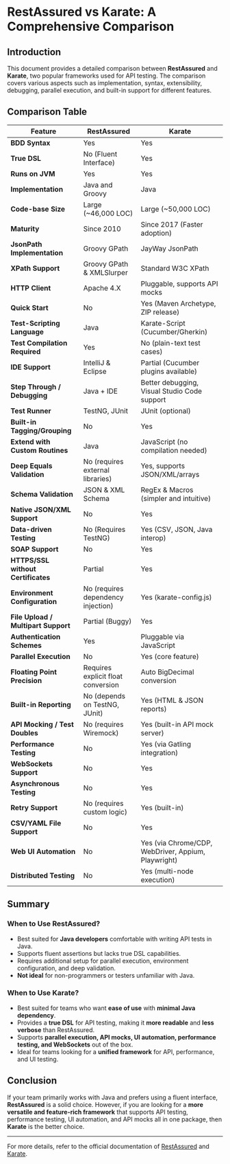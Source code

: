 # RestAssured vs Karate: A Comprehensive Comparison

## Introduction
This document provides a detailed comparison between **RestAssured** and **Karate**, two popular frameworks used for API testing. The comparison covers various aspects such as implementation, syntax, extensibility, debugging, parallel execution, and built-in support for different features.

## Comparison Table

| Feature | RestAssured | Karate |
|---------|------------|--------|
| **BDD Syntax** | Yes | Yes |
| **True DSL** | No (Fluent Interface) | Yes |
| **Runs on JVM** | Yes | Yes |
| **Implementation** | Java and Groovy | Java |
| **Code-base Size** | Large (~46,000 LOC) | Large (~50,000 LOC) |
| **Maturity** | Since 2010 | Since 2017 (Faster adoption) |
| **JsonPath Implementation** | Groovy GPath | JayWay JsonPath |
| **XPath Support** | Groovy GPath & XMLSlurper | Standard W3C XPath |
| **HTTP Client** | Apache 4.X | Pluggable, supports API mocks |
| **Quick Start** | No | Yes (Maven Archetype, ZIP release) |
| **Test-Scripting Language** | Java | Karate-Script (Cucumber/Gherkin) |
| **Test Compilation Required** | Yes | No (plain-text test cases) |
| **IDE Support** | IntelliJ & Eclipse | Partial (Cucumber plugins available) |
| **Step Through / Debugging** | Java + IDE | Better debugging, Visual Studio Code support |
| **Test Runner** | TestNG, JUnit | JUnit (optional) |
| **Built-in Tagging/Grouping** | No | Yes |
| **Extend with Custom Routines** | Java | JavaScript (no compilation needed) |
| **Deep Equals Validation** | No (requires external libraries) | Yes, supports JSON/XML/arrays |
| **Schema Validation** | JSON & XML Schema | RegEx & Macros (simpler and intuitive) |
| **Native JSON/XML Support** | No | Yes |
| **Data-driven Testing** | No (Requires TestNG) | Yes (CSV, JSON, Java interop) |
| **SOAP Support** | No | Yes |
| **HTTPS/SSL without Certificates** | Partial | Yes |
| **Environment Configuration** | No (requires dependency injection) | Yes (karate-config.js) |
| **File Upload / Multipart Support** | Partial (Buggy) | Yes |
| **Authentication Schemes** | Yes | Pluggable via JavaScript |
| **Parallel Execution** | No | Yes (core feature) |
| **Floating Point Precision** | Requires explicit float conversion | Auto BigDecimal conversion |
| **Built-in Reporting** | No (depends on TestNG, JUnit) | Yes (HTML & JSON reports) |
| **API Mocking / Test Doubles** | No (requires Wiremock) | Yes (built-in API mock server) |
| **Performance Testing** | No | Yes (via Gatling integration) |
| **WebSockets Support** | No | Yes |
| **Asynchronous Testing** | No | Yes |
| **Retry Support** | No (requires custom logic) | Yes (built-in) |
| **CSV/YAML File Support** | No | Yes |
| **Web UI Automation** | No | Yes (via Chrome/CDP, WebDriver, Appium, Playwright) |
| **Distributed Testing** | No | Yes (multi-node execution) |

## Summary
### **When to Use RestAssured?**
- Best suited for **Java developers** comfortable with writing API tests in Java.
- Supports fluent assertions but lacks true DSL capabilities.
- Requires additional setup for parallel execution, environment configuration, and deep validation.
- **Not ideal** for non-programmers or testers unfamiliar with Java.

### **When to Use Karate?**
- Best suited for teams who want **ease of use** with **minimal Java dependency**.
- Provides a **true DSL** for API testing, making it **more readable** and **less verbose** than RestAssured.
- Supports **parallel execution, API mocks, UI automation, performance testing, and WebSockets** out of the box.
- Ideal for teams looking for a **unified framework** for API, performance, and UI testing.

## Conclusion
If your team primarily works with Java and prefers using a fluent interface, **RestAssured** is a solid choice. However, if you are looking for a **more versatile and feature-rich framework** that supports API testing, performance testing, UI automation, and API mocks all in one package, then **Karate** is the better choice.

---
For more details, refer to the official documentation of [RestAssured](https://rest-assured.io/) and [Karate](https://karatelabs.io/).
